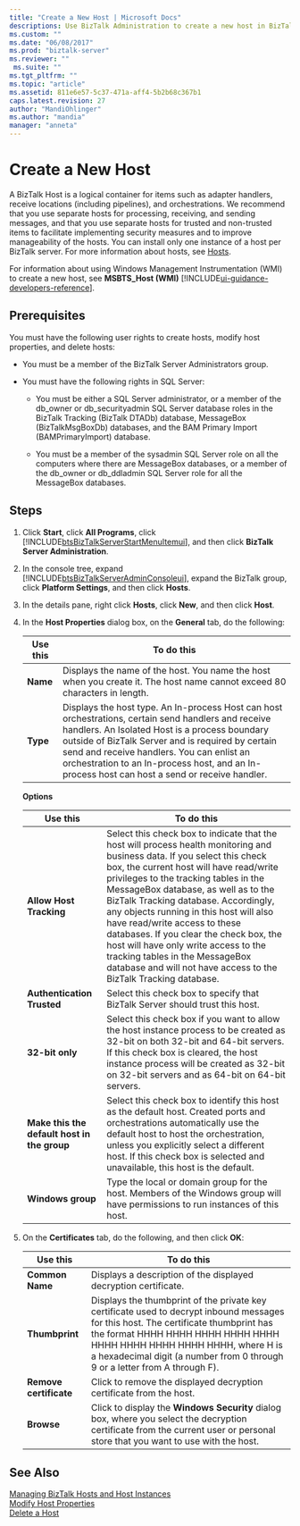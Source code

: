 ```yaml
---
title: "Create a New Host | Microsoft Docs"
descriptions: Use BizTalk Administration to create a new host in BizTalk Server
ms.custom: ""
ms.date: "06/08/2017"
ms.prod: "biztalk-server"
ms.reviewer: ""
 ms.suite: ""
ms.tgt_pltfrm: ""
ms.topic: "article"
ms.assetid: 811e6e57-5c37-471a-aff4-5b2b68c367b1
caps.latest.revision: 27
author: "MandiOhlinger"
ms.author: "mandia"
manager: "anneta"
---
```

# Create a New Host
A BizTalk Host is a logical container for items such as adapter handlers, receive locations (including pipelines), and orchestrations. We recommend that you use separate hosts for processing, receiving, and sending messages, and that you use separate hosts for trusted and non-trusted items to facilitate implementing security measures and to improve manageability of the hosts. You can install only one instance of a host per BizTalk server. For more information about hosts, see [Hosts](../core/hosts.md).  
  
 For information about using Windows Management Instrumentation (WMI) to create a new host, see **MSBTS_Host (WMI)** [!INCLUDE[ui-guidance-developers-reference](../includes/ui-guidance-developers-reference.md)].
  
## Prerequisites  
 You must have the following user rights to create hosts, modify host properties, and delete hosts:  
  
-   You must be a member of the BizTalk Server Administrators group.  
  
-   You must have the following rights in SQL Server:  
  
    -   You must be either a SQL Server administrator, or a member of the db_owner or db_securityadmin SQL Server database roles in the BizTalk Tracking (BizTalk DTADb) database, MessageBox (BizTalkMsgBoxDb) databases, and the BAM Primary Import (BAMPrimaryImport) database.  
  
    -   You must be a member of the sysadmin SQL Server role on all the computers where there are MessageBox databases, or a member of the db_owner or db_ddladmin SQL Server role for all the MessageBox databases.  
  
## Steps
  
1.  Click **Start**, click **All Programs**, click [!INCLUDE[btsBizTalkServerStartMenuItemui](../includes/btsbiztalkserverstartmenuitemui-md.md)], and then click **BizTalk Server Administration**.  
  
2.  In the console tree, expand [!INCLUDE[btsBizTalkServerAdminConsoleui](../includes/btsbiztalkserveradminconsoleui-md.md)], expand the BizTalk group, click **Platform Settings**, and then click **Hosts**.  
  
3.  In the details pane, right click **Hosts**, click **New**, and then click **Host**.  
  
4.  In the **Host Properties** dialog box, on the **General** tab, do the following:  
  
    |Use this|To do this|  
    |--------------|----------------|  
    |**Name**|Displays the name of the host. You name the host when you create it. The host name cannot exceed 80 characters in length.|  
    |**Type**|Displays the host type. An In-process Host can host orchestrations, certain send handlers and receive handlers. An Isolated Host is a process boundary outside of BizTalk Server and is required by certain send and receive handlers. You can enlist an orchestration to an In-process host, and an In-process host can host a send or receive handler.|  
  
     **Options**  
  
    |Use this|To do this|  
    |--------------|----------------|  
    |**Allow Host Tracking**|Select this check box to indicate that the host will process health monitoring and business data. If you select this check box, the current host will have read/write privileges to the tracking tables in the MessageBox database, as well as to the BizTalk Tracking database. Accordingly, any objects running in this host will also have read/write access to these databases. If you clear the check box, the host will have only write access to the tracking tables in the MessageBox database and will not have access to the BizTalk Tracking database.|  
    |**Authentication Trusted**|Select this check box to specify that BizTalk Server should trust this host.|  
    |**32-bit only**|Select this check box if you want to allow the host instance process to be created as 32-bit on both 32-bit and 64-bit servers. If this check box is cleared, the host instance process will be created as 32-bit on 32-bit servers and as 64-bit on 64-bit servers.|  
    |**Make this the default host in the group**|Select this check box to identify this host as the default host. Created ports and orchestrations automatically use the default host to host the orchestration, unless you explicitly select a different host. If this check box is selected and unavailable, this host is the default.|  
    |**Windows group**|Type the local or domain group for the host. Members of the Windows group will have permissions to run instances of this host.|  
  
5.  On the **Certificates** tab, do the following, and then click **OK**:  
  
    |Use this|To do this|  
    |--------------|----------------|  
    |**Common Name**|Displays a description of the displayed decryption certificate.|  
    |**Thumbprint**|Displays the thumbprint of the private key certificate used to decrypt inbound messages for this host. The certificate thumbprint has the format HHHH HHHH HHHH HHHH HHHH HHHH HHHH HHHH HHHH HHHH, where H is a hexadecimal digit (a number from 0 through 9 or a letter from A through F).|  
    |**Remove certificate**|Click to remove the displayed decryption certificate from the host.|  
    |**Browse**|Click to display the **Windows Security** dialog box, where you select the decryption certificate from the current user or personal store that you want to use with the host.|  
  
## See Also  
 [Managing BizTalk Hosts and Host Instances](../core/managing-biztalk-hosts-and-host-instances.md)   
 [Modify Host Properties](../core/how-to-modify-host-properties.md)   
 [Delete a Host](../core/how-to-delete-a-host.md)